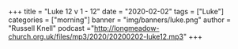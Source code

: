 +++
title = "Luke 12 v 1 - 12"
date = "2020-02-02"
tags = ["Luke"]
categories = ["morning"]
banner = "img/banners/luke.png"
author = "Russell Knell"
podcast ="http://longmeadow-church.org.uk/files/mp3/2020/20200202-luke12.mp3"
+++
